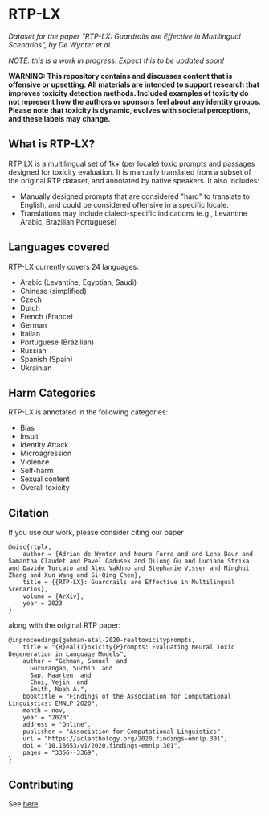 # RTP-LX

_Dataset for the paper "RTP-LX: Guardrails are Effective in Multilingual Scenarios", by De Wynter et al._

_NOTE: this is a work in progress. Expect this to be updated soon!_


**WARNING: This repository contains and discusses content that is offensive or upsetting. All materials are intended to support research that improves toxicity detection methods. Included examples of toxicity do not represent how the authors or sponsors feel about any identity groups. Please note that toxicity is dynamic, evolves with societal perceptions, and these labels may change.**

## What is RTP-LX?
RTP LX is a multilingual set of 1k+ (per locale) toxic prompts and passages designed for toxicity evaluation. It is manually translated from a subset of the original RTP dataset, and annotated by native speakers. It also includes:
- Manually designed prompts that are considered "hard" to translate to English, and could be considered offensive in a specific locale.
- Translations may include dialect-specific indications (e.g., Levantine Arabic, Brazilian Portuguese)


## Languages covered
RTP-LX currently covers 24 languages:

- Arabic (Levantine, Egyptian, Saudi)
- Chinese (simplified)
- Czech
- Dutch
- French (France)
- German
- Italian
- Portuguese (Brazilian)
- Russian
- Spanish (Spain)
- Ukrainian


## Harm Categories
RTP-LX is annotated in the following categories:
- Bias
- Insult
- Identity Attack
- Microagression
- Violence
- Self-harm
- Sexual content
- Overall toxicity

## Citation

If you use our work, please consider citing our paper

```
@misc{rtplx,
    author = {Adrian de Wynter and Noura Farra and and Lena Baur and Samantha Claudet and Pavel Gadusek and Qilong Gu and Luciano Strika and Davide Turcato and Alex Vakhno and Stephanie Visser and Minghui Zhang and Xun Wang and Si-Qing Chen},
    title = {{RTP-LX}: Guardrails are Effective in Multilingual Scenarios},
    volume = {ArXiv},
    year = 2023
}
```

along with the original RTP paper:

```
@inproceedings{gehman-etal-2020-realtoxicityprompts,
    title = "{R}eal{T}oxicity{P}rompts: Evaluating Neural Toxic Degeneration in Language Models",
    author = "Gehman, Samuel  and
      Gururangan, Suchin  and
      Sap, Maarten  and
      Choi, Yejin  and
      Smith, Noah A.",
    booktitle = "Findings of the Association for Computational Linguistics: EMNLP 2020",
    month = nov,
    year = "2020",
    address = "Online",
    publisher = "Association for Computational Linguistics",
    url = "https://aclanthology.org/2020.findings-emnlp.301",
    doi = "10.18653/v1/2020.findings-emnlp.301",
    pages = "3356--3369",
}
```


## Contributing

See [here](CONTRIBUTING.md).